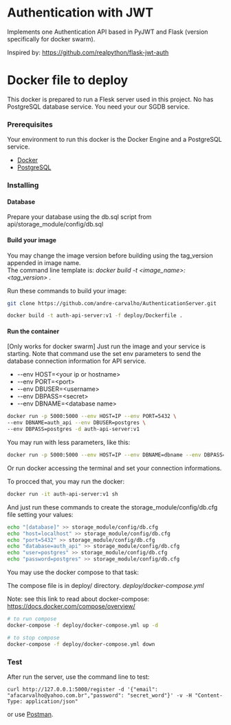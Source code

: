 # Authentication with JWT

Implements one Authentication API based in PyJWT and Flask (version specifically for docker swarm).

Inspired by: https://github.com/realpython/flask-jwt-auth

# Docker file to deploy

This docker is prepared to run a Flesk server used in this project. No has PostgreSQL database service. You need your our SGDB service.

### Prerequisites

Your environment to run this docker is the Docker Engine and a PostgreSQL service.

- [Docker](https://docs.docker.com/install/)
- [PostgreSQL](https://www.postgresql.org/)

### Installing

#### Database

Prepare your database using the db.sql script from api/storage_module/config/db.sql

#### Build your image

You may change the image version before building using the tag_version appended in image name. \
The command line template is: *docker build -t <image_name>:<tag_version> .*

Run these commands to build your image:

```sh
git clone https://github.com/andre-carvalho/AuthenticationServer.git

docker build -t auth-api-server:v1 -f deploy/Dockerfile .
```

#### Run the container
[Only works for docker swarm]
Just run the image and your service is starting. Note that command use the set env parameters to send the database connection information for API service.

* --env HOST=&lt;your ip or hostname&gt;
* --env PORT=&lt;port&gt;
* --env DBUSER=&lt;username&gt;
* --env DBPASS=&lt;secret&gt;
* --env DBNAME=&lt;database name&gt;


```sh
docker run -p 5000:5000 --env HOST=IP --env PORT=5432 \
--env DBNAME=auth_api --env DBUSER=postgres \
--env DBPASS=postgres -d auth-api-server:v1
```

You may run with less parameters, like this:

```sh
docker run -p 5000:5000 --env HOST=IP --env DBNAME=dbname --env DBPASS=postgres -d auth-api-server:v1
```

Or run docker accessing the terminal and set your connection informations.

To procced that, you may run the docker:

```sh
docker run -it auth-api-server:v1 sh
```
And just run these commands to create the storage_module/config/db.cfg file setting your values:
```sh
echo "[database]" >> storage_module/config/db.cfg
echo "host=localhost" >> storage_module/config/db.cfg
echo "port=5432" >> storage_module/config/db.cfg
echo "database=auth_api" >> storage_module/config/db.cfg
echo "user=postgres" >> storage_module/config/db.cfg
echo "password=postgres" >> storage_module/config/db.cfg
```

You may use the docker compose to that task:

The compose file is in deploy/ directory.
*deploy/docker-compose.yml*


Note: see this link to read about docker-compose: https://docs.docker.com/compose/overview/

```sh
# to run compose
docker-compose -f deploy/docker-compose.yml up -d

# to stop compose
docker-compose -f deploy/docker-compose.yml down
```

### Test

After run the server, use the command line to test:
```
curl http://127.0.0.1:5000/register -d '{"email": "afacarvalho@yahoo.com.br","password": "secret_word"}' -v -H "Content-Type: application/json"
```
or use [Postman](https://www.getpostman.com/downloads/).